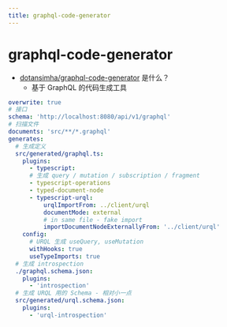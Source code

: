 ```yaml
---
title: graphql-code-generator
---
```


# graphql-code-generator

- [dotansimha/graphql-code-generator](https://github.com/dotansimha/graphql-code-generator) 是什么？
  - 基于 GraphQL 的代码生成工具

```yaml
overwrite: true
# 接口
schema: 'http://localhost:8080/api/v1/graphql'
# 扫描文件
documents: 'src/**/*.graphql'
generates:
  # 生成定义
  src/generated/graphql.ts:
    plugins:
      - typescript:
      # 生成 query / mutation / subscription / fragment
      - typescript-operations
      - typed-document-node
      - typescript-urql:
          urqlImportFrom: ../client/urql
          documentMode: external
          # in same file - fake import
          importDocumentNodeExternallyFrom: '../client/urql'
    config:
      # URQL 生成 useQuery, useMutation
      withHooks: true
      useTypeImports: true
  # 生成 introspection
  ./graphql.schema.json:
    plugins:
      - 'introspection'
  # 生成 URQL 用的 Schema - 相对小一点
  src/generated/urql.schema.json:
    plugins:
      - 'urql-introspection'
```
